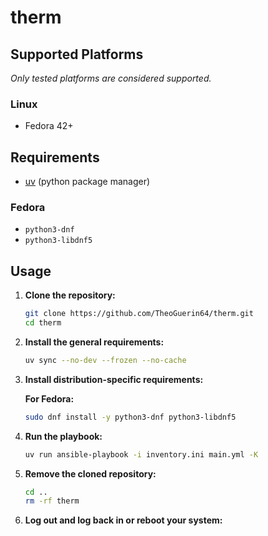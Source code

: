 # therm

## Supported Platforms

*Only tested platforms are considered supported.*

### Linux

- Fedora 42+

## Requirements

- [uv](https://docs.astral.sh/uv/getting-started/installation) (python package manager)

### Fedora

- `python3-dnf`
- `python3-libdnf5`

## Usage

1. **Clone the repository:**

    ```bash
    git clone https://github.com/TheoGuerin64/therm.git
    cd therm
    ```

2. **Install the general requirements:**

    ```bash
    uv sync --no-dev --frozen --no-cache
    ```

3. **Install distribution-specific requirements:**

    **For Fedora:**

    ```bash
    sudo dnf install -y python3-dnf python3-libdnf5
    ```

4. **Run the playbook:**

    ```bash
    uv run ansible-playbook -i inventory.ini main.yml -K
    ```

5. **Remove the cloned repository:**

    ```bash
    cd ..
    rm -rf therm
    ```

6. **Log out and log back in or reboot your system:**
